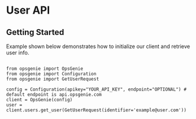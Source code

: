 # User API

## Getting Started

Example shown below demonstrates how to initialize our client and retrieve user info.
<pre><code>
from opsgenie import OpsGenie
from opsgenie import Configuration
from opsgenie import GetUserRequest

config = Configuration(apikey="YOUR_API_KEY", endpoint="OPTIONAL") # default endpoint is api.opsgenie.com
client = OpsGenie(config)
user = client.users.get_user(GetUserRequest(identifier='example@user.com'))
</code></pre>
